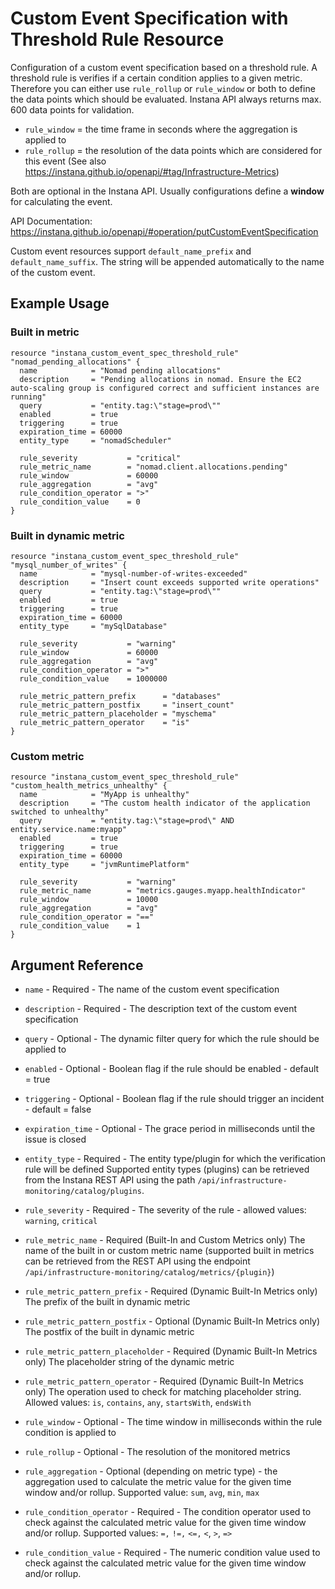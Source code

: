 # Custom Event Specification with Threshold Rule Resource

Configuration of a custom event specification based on a threshold rule. A threshold rule is verifies if a certain 
condition applies to a given metric. Therefore you can either use `rule_rollup` or `rule_window` or both to define 
the data points which should be evaluated. Instana API always returns max. 600 data points for validation.

- `rule_window` = the time frame in seconds where the aggregation is applied to
- `rule_rollup` = the resolution of the data points which are considered for this event (See also <https://instana.github.io/openapi/#tag/Infrastructure-Metrics>)

Both are optional in the Instana API. Usually configurations define a **window** for calculating the event.

API Documentation: <https://instana.github.io/openapi/#operation/putCustomEventSpecification>

Custom event resources support `default_name_prefix` and `default_name_suffix`. The string will be appended automatically
to the name of the custom event.

## Example Usage

### Built in metric

```hcl
resource "instana_custom_event_spec_threshold_rule" "nomad_pending_allocations" {
  name            = "Nomad pending allocations"
  description     = "Pending allocations in nomad. Ensure the EC2 auto-scaling group is configured correct and sufficient instances are running"
  query           = "entity.tag:\"stage=prod\""
  enabled         = true
  triggering      = true
  expiration_time = 60000
  entity_type     = "nomadScheduler"

  rule_severity           = "critical"
  rule_metric_name        = "nomad.client.allocations.pending"
  rule_window             = 60000
  rule_aggregation        = "avg"
  rule_condition_operator = ">"
  rule_condition_value    = 0
}
```

### Built in dynamic metric

```hcl
resource "instana_custom_event_spec_threshold_rule" "mysql_number_of_writes" {
  name            = "mysql-number-of-writes-exceeded"
  description     = "Insert count exceeds supported write operations"
  query           = "entity.tag:\"stage=prod\""
  enabled         = true
  triggering      = true
  expiration_time = 60000
  entity_type     = "mySqlDatabase"

  rule_severity           = "warning"
  rule_window             = 60000
  rule_aggregation        = "avg"
  rule_condition_operator = ">"
  rule_condition_value    = 1000000

  rule_metric_pattern_prefix      = "databases"
  rule_metric_pattern_postfix     = "insert_count"
  rule_metric_pattern_placeholder = "myschema"
  rule_metric_pattern_operator    = "is"
}
```

### Custom metric

```hcl
resource "instana_custom_event_spec_threshold_rule" "custom_health_metrics_unhealthy" {
  name            = "MyApp is unhealthy"
  description     = "The custom health indicator of the application switched to unhealthy"
  query           = "entity.tag:\"stage=prod\" AND entity.service.name:myapp"
  enabled         = true
  triggering      = true
  expiration_time = 60000
  entity_type     = "jvmRuntimePlatform"

  rule_severity           = "warning"
  rule_metric_name        = "metrics.gauges.myapp.healthIndicator"
  rule_window             = 10000
  rule_aggregation        = "avg"
  rule_condition_operator = "=="
  rule_condition_value    = 1
}
```

## Argument Reference

* `name` - Required - The name of the custom event specification
* `description` - Required - The description text of the custom event specification
* `query` - Optional - The dynamic filter query for which the rule should be applied to
* `enabled` - Optional - Boolean flag if the rule should be enabled - default = true
* `triggering` - Optional - Boolean flag if the rule should trigger an incident - default = false
* `expiration_time` - Optional - The grace period in milliseconds until the issue is closed
* `entity_type` - Required - The entity type/plugin for which the verification rule will be defined
Supported entity types (plugins) can be retrieved from the Instana REST API using the path
`/api/infrastructure-monitoring/catalog/plugins`.
* `rule_severity` - Required - The severity of the rule - allowed values: `warning`, `critical`
  
* `rule_metric_name` - Required (Built-In and Custom Metrics only) The name of the built in or custom metric name (supported
built in metrics can be retrieved from the REST API using the endpoint `/api/infrastructure-monitoring/catalog/metrics/{plugin}`)

* `rule_metric_pattern_prefix` - Required (Dynamic Built-In Metrics only) The prefix of the built in dynamic metric
* `rule_metric_pattern_postfix` - Optional (Dynamic Built-In Metrics only) The postfix of the built in dynamic metric
* `rule_metric_pattern_placeholder` - Required (Dynamic Built-In Metrics only) The placeholder string of the dynamic metric
* `rule_metric_pattern_operator` - Required (Dynamic Built-In Metrics only) The operation used to check for matching
placeholder string. Allowed values:  `is`, `contains`, `any`, `startsWith`, `endsWith`

* `rule_window` - Optional - The time window in milliseconds within the rule condition is applied to
* `rule_rollup` - Optional - The resolution of the monitored metrics
* `rule_aggregation` - Optional (depending on metric type) - the aggregation used to calculate the metric value for the given
time window and/or rollup. Supported value: `sum`, `avg`, `min`, `max`
* `rule_condition_operator` - Required - The condition operator used to check against the calculated metric value for the given
time window and/or rollup. Supported values: `=,` `!=,` `<=,` `<`, `>`, `=>`
* `rule_condition_value` - Required - The numeric condition value used to check against the calculated metric value for the given
time window and/or rollup.